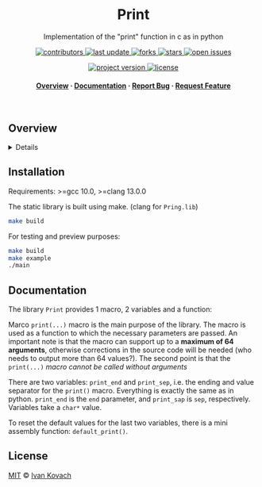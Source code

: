 <div align="center">
  <h1>Print</h1>

  <p>
    Implementation of the "print" function in c as in python
  </p>

<!-- Badges -->
<p>
  <a href="https://github.com/Qu1nel/Print/graphs/contributors">
    <img src="https://img.shields.io/github/contributors/Qu1nel/Print" alt="contributors" />
  </a>
  <a href="https://github.com/Qu1nel/Print/commits/main">
    <img src="https://img.shields.io/github/last-commit/Qu1nel/Print" alt="last update" />
  </a>
  <a href="https://github.com/Qu1nel/Print/network/members">
    <img src="https://img.shields.io/github/forks/Qu1nel/Print" alt="forks" />
  </a>
  <a href="https://github.com/Qu1nel/Print/stargazers">
    <img src="https://img.shields.io/github/stars/Qu1nel/Print" alt="stars" />
  </a>
  <a href="https://github.com/Qu1nel/Print/issues/">
    <img src="https://img.shields.io/github/issues/Qu1nel/Print" alt="open issues" />
  </a>
</p>

<p>
  <a href="https://github.com/Qu1nel/Print/releases/">
    <img src="https://img.shields.io/github/v/release/Qu1nel/Print" alt="project version" />
  <a>
  <a href="https://github.com/Qu1nel/Print/blob/main/LICENSE">
    <img src="https://img.shields.io/github/license/Qu1nel/Print?color=g" alt="license" />
  </a>
</p>

<h4>
  <a href="#overview">Overview</a>
  <span> · </span>
  <a href="#documentation">Documentation</a>
  <span> · </span>
  <a href="https://github.com/Qu1nel/Print/issues/">Report Bug</a>
  <span> · </span>
  <a href="https://github.com/Qu1nel/Print/issues/">Request Feature</a>
</h4>
</div>

<br />

## Overview

<details>
  <img src="../../../.github/assets/demo.png" alt="Use 'end' and 'sep' param" />
</details>

## Installation

Requirements: >=gcc 10.0, >=clang 13.0.0

The static library is built using make. (clang for `Pring.lib`)

```bash
make build
```

For testing and preview purposes:

```bash
make build
make example
./main
```

## Documentation

The library `Print` provides 1 macro, 2 variables and a function:

Marco `print(...)` macro is the main purpose of the library. The macro is used as a function to which the necessary parameters are passed. An important note is that the macro can support up to a **maximum of 64 arguments**, otherwise corrections in the source code will be needed (who needs to output more than 64 values?). The second point is that the `print(...)` *macro cannot be called without arguments*

There are two variables: `print_end` and `print_sep`, i.e. the ending and value separator for the `print()` macro. Everything is exactly the same as in python. `print_end` is the `end` parameter, and `print_sap` is `sep`, respectively. Variables take a `char*` value.

To reset the default values for the last two variables, there is a mini assembly function: `default_print()`.

## License

[MIT]() © [Ivan Kovach](https://github.com/Qu1nel/)
